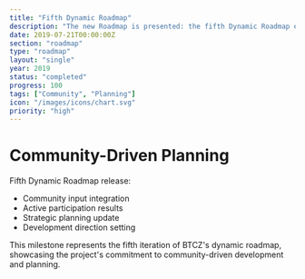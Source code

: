 ```yaml
---
title: "Fifth Dynamic Roadmap"
description: "The new Roadmap is presented: the fifth Dynamic Roadmap ever, reflecting community input and active participation"
date: 2019-07-21T00:00:00Z
section: "roadmap"
type: "roadmap"
layout: "single"
year: 2019
status: "completed"
progress: 100
tags: ["Community", "Planning"]
icon: "/images/icons/chart.svg"
priority: "high"
---
```


# Community-Driven Planning

Fifth Dynamic Roadmap release:
- Community input integration
- Active participation results
- Strategic planning update
- Development direction setting

This milestone represents the fifth iteration of BTCZ's dynamic roadmap, showcasing the project's commitment to community-driven development and planning.
